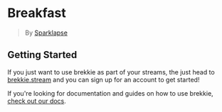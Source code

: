# Breakfast

> By [Sparklapse](https://sparklapse.com)

## Getting Started

If you just want to use brekkie as part of your streams, the just head to [brekkie.stream](https://brekkie.stream) and you can sign up for an account to get started!

If you're looking for documentation and guides on how to use brekkie, [check out our docs](https://docs.brekkie.stream).
